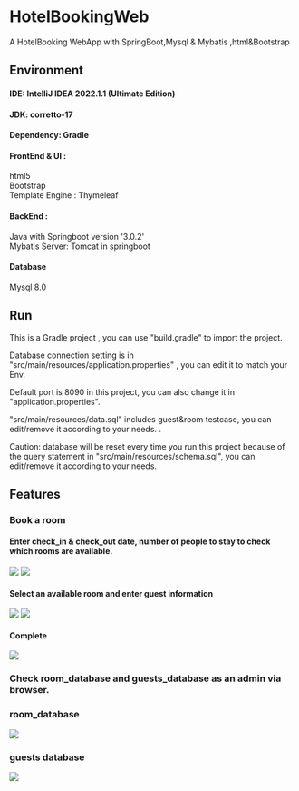 # HotelBookingWeb
A HotelBooking WebApp with SpringBoot,Mysql &amp; Mybatis ,html&amp;Bootstrap

## Environment


#### IDE: IntelliJ IDEA 2022.1.1 (Ultimate Edition)

#### JDK: corretto-17

#### Dependency: Gradle

#### FrontEnd & UI : 
html5<br>
Bootstrap<br>
Template Engine : Thymeleaf

#### BackEnd :
Java with Springboot version '3.0.2'<br>
Mybatis
Server: Tomcat in springboot

#### Database

Mysql 8.0

## Run

This is a Gradle project , you can use "build.gradle" to import the project.<br>

Database connection setting is in "src/main/resources/application.properties" , you can edit it to  match your Env.<br>

Default port is 8090 in this project, you can also change it in "application.properties".<br>

"src/main/resources/data.sql" includes guest&room testcase, you can edit/remove it according to your needs. .

Caution: database will be reset every time you run this project because of the query statement in "src/main/resources/schema.sql", you can edit/remove it according to your needs. <br>


## Features

### Book a room

#### Enter check_in & check_out date, number of people to stay to check which rooms are available.

<img src="https://ucba08171bb76c38b8186e655ae0.previews.dropboxusercontent.com/p/thumb/AB1iawsIPshRTuYIULIYap1J_mBeQm-qi2hfNjBN6clFO6HxIXb_TbSc28GC-kbOg8Rk9mInirjHE5RE8hjF2kutR5jXwwkcHbm37IysrgTveobz25-yqkrmLoywnlruiYUVKR-NY9pwYdOdbV-8QgIk3m9JTjOwN2vZwAeq5ztgivMJjf6_eDxFMr4RaBpod0a47Ur9ECPiBKQUVQZjz0TDjiIML7G3qQR3QrsE1nb1sK8AVEGI3EyUm6Arh4qpEN9he-exbLE2WICK5KZLWpB7XJIq9cgIAmWeCtybxqFbIQtaMpQWyEZVaaA-Fwi3_jp4XW8ecjac9GSfMLDb2OIL1_O_kb1LHV70AfFZsdQXtHxBp_ErU0qWgxFORsjWw4F_WajOXSYlBV9WN5hNR-VLti6iChNhhw0Do6T8fKUGcg/p.png" >

<img src="https://ucb0a2de3b12fdf568319f279753.previews.dropboxusercontent.com/p/thumb/AB26RokXWe_bcr3E2W51x0o0Y0iujgC822Ye2BNtBQTvjevdWC1ZZCpl2E83mCJt5kKVVty5myYagC0zjnTSOL75jz-di8xjuAsvxDD5zu2mhF-taFQZ2PVwXL18-4JTJIPbBGno7rTM4h78dJofb2c06HTjU8QXH8_9GzvQeYdrY5RGYS_p7l2r93p5Hysk6_o_bluZ2QfKcNQON-GpZ7s6lQ_KwE_VbemQ7TqDqzc6fkTBBpSnqsBVCcJTbU8nC5kPGVmJeOeDE5QxovSnHiE6F3y1NEHe5s-aKg0r6EsumishRVe78kiZdi5fyFI7BBEA9O_-jcOGcysnIy6z55FKRXasNiniBglVzAbzQe39OV4Hip33CtutoZCK-Ll1oZsckSFOcFDCR61kA99G17nrZYnG_hQqqraVW7V3iIeMEw/p.png">

#### Select an available room and enter guest information

<img src="https://ucdcb01b1a6d1eefb097bd3234cc.previews.dropboxusercontent.com/p/thumb/AB3rjz2aG9jhrUgOLW2JnSDQMxAIt2Jf5F_VMAS7cfqv-C7mkmukQ8sFpHg0AOnWd_nr1H8KIwik_reFHTvSKrKcd5cVyeKX5ARD1PmYVewnb7JEI5z9eYdOVA9Vfz0uf1n7YKW9o9LS61yrRO9oAcSHvdTiZpBgGW_O0BRPa6hLAYCkARg_XyunWSpGNOLuUBH0uL2e7gKBSbtcNTD1KT70F0RFj-J_1OLTOEbtb9KrQ_ZkQIhJU0y6QR-IKsyd4hxklAUQExGff7XJS6L45OxtpUrsXN9-BCxtbmLvWNr6YSSJF8shEaT-oQ6dUW1loVad85fQSn3yrjOhUfzPJi8L-D1xw_IjTxFtn9cbvQWH1fUUf88NCQ1bGAFrnf6ycL12SZJ9N2Yh0NPrCmD8g0vGTdRaeag-ydttc9bYc3hIOg/p.png">

<img src="https://uc42df3992b50188507c3ed6e381.previews.dropboxusercontent.com/p/thumb/AB1TeLlH5nGTjRHtJyKbuiQ7c2QZE73pTHZYZlkUZ-wHAozq5Nt3N5PNn4Wp0MnGrf8Ggl5UiYITQqQbfrzXOtzz7y2-6Bx3QWZapZeBq-C6EwY6jyWNzItqyoWGAX-8Jo6dcAEIlM3Ffe2tQr-q4-Ec5UdcKEU4NbqO9AOW7sWG05Fd3DUimA3cCyo0auXVSlOPjWsfCmYbKaDYgSHuaIKEtOx4oUELoQbtPGmzBAK0Xqm91Nr3w0gc0r5yH8_oaNxNuqFlxeB5ajtnHhTft1BrPMO-CtF0t5vJ74g0y8rYLM5n3AludCrugG_i5k2czC4XOvVazSwbjPu8oGP2Ll25a2ggMsRGXmV9o9pxQndxZvsXsIMDE32n1Z0mtp0Oly0pSzS30eJtLBnM3qZfPEwyfnHPg-J88_kRZkNq3qyMKA/p.png">


#### Complete

<img src="https://uc29d50949b2bef9dc2fce388217.previews.dropboxusercontent.com/p/thumb/AB2l4CHb8k0QWls2mpVPHXRHYW1gmSw9KKWZmxocNbPXiA4b2J9yCyJQy5gTQcMYbuMl9FKd5qDIisoGYgrUFpdDNai4h03XbJSSq-A3rqjCYt-zoexd6WPCzQ-Qp5k2yCAQYxLF1fTsYNQG1hy7yp3EHIk0NVM1nGT1kSAXikth4ajE2CdyvTmgBfnnVTEpp48XTJZnXbfC9ob5vUg6ItaAUN8xMRKZoVNyeZ0oMMKpvLyVmMqZ4kNu6_-RgX8W5TVs3OruKOZiPy-rLu1mz8pv1GwV95Ozm01-ES10QNKoeMeW5nAa6YcVvK04Gv0Dokf0k10mcfU-F41xHT8vqyrR5t9y8ou2HBV7mjmu1W8Au5xXTWQhDLoqwHZlxZdwi3mXKQ5taD5M2E5PzL175OTx8AbBD8Fz45HCGU0lOjLvJA/p.png">

### Check room_database and guests_database as an admin via browser.

### room_database

<img src="https://uc1f6e8595d98cc11e06d29ce015.previews.dropboxusercontent.com/p/thumb/AB3_u8if1630_HOZZvpf4Ehmh_tGC-_JID_cgnBxlaZ3XgeLGf16fZHQGWmq-8vP3taRl789O4SQoAIxK0KNYxwvBU5HaJGXBMiL-scRbXXUtVQlomk9zWJED1b8HqerRuFdcKGe7ke0fu7cr3fIpMf9nSihd77Q5y1Iw5r2RJctVRqrFtwpguiBhtOKX33k3MDaNiOHItBRDi3pQWlfZDx5w61e7720IUbw3UrCWN0V0znO4RAY14VBPMj-m71ZiIdPyqfKOrbKwJXCHnH9fRpza1irtOASh4w8wie3kEqOyLmGeXGihIHSQFj1P3N53syYbU1T8204NsjhroPbtWWaZyKeED8kLb_buoFfl3gsfOSZaUDYJUelRbpwlkoxp0ehGvkDRhj0_S2R7eHtA9yXWZvenWR1Z8zX8adlG0p6Ug/p.png">

### guests database

<img src="https://uc16f4ff6b336eba87e029170b37.previews.dropboxusercontent.com/p/thumb/AB0GlGpU5EmrKUt1j67Ad5VkNlWPBe7j3XYKHdiUqZ5pxG4GElpi5dOGQrMEoGiSDnu3BuhmzttppxuYfCTSA-kXhROCGalLHtEqrM6E9OIHs8wI8QvRCwZMiZXPwmBd5bbirImu7u1dfnV2FwZZdiWNJwHYujA7E1dLW1DxQ2xhL8oc37S08y5MaKc3zAkzVZuQfn1otRM03fv2gLiAi9K1q13EI4WRbPoW_ZEUv6gLymnm2KCYcbqpZQvjbxmdLWzc3ByZJDNRmU7oTCLwa86Dhl2dxtS4JWz0blRy0_qO_VmmM1nYNhh83Fw51tpcV7bWoZco8O4GxbsolNDDx_wd7gBoD2TcL5bB7Aj6LFz7TQTf-FemJ8tsFj4Raiiu2TGJsyeClrmA21O7HPbD8KQzS0wR8SRiBdsAWhQXlanGdg/p.png">












